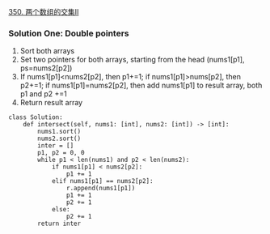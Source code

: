 [350. 两个数组的交集Ⅱ](https://leetcode-cn.com/problems/intersection-of-two-arrays-ii/)

### Solution One: Double pointers
1. Sort both arrays
2. Set two pointers for both arrays, starting from the head (nums1[p1], ps=nums2[p2])
3. If nums1[p1]<nums2[p2], then p1+=1; if nums1[p1]>nums[p2], then p2+=1; if nums1[p1]=nums2[p2], then add nums1[p1] to result array, both p1 and p2 +=1
4. Return result array

```
class Solution:
    def intersect(self, nums1: [int], nums2: [int]) -> [int]:
        nums1.sort()
        nums2.sort()
        inter = []
        p1, p2 = 0, 0
        while p1 < len(nums1) and p2 < len(nums2):
            if nums1[p1] < nums2[p2]:
                p1 += 1
            elif nums1[p1] == nums2[p2]:
                r.append(nums1[p1])
                p1 += 1
                p2 += 1    
            else:
                p2 += 1
        return inter
```
